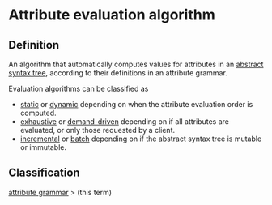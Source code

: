 # Attribute evaluation algorithm

## Definition
An algorithm that automatically computes values for attributes in an [abstract syntax tree](abstract_syntax_tree.md),
according to their definitions in an attribute grammar.

Evaluation algorithms can be classified as
* [static](static_attribute_evaluation.md) or [dynamic](dynamic_attribute_evaluation.md) depending on when the attribute evaluation order is computed.
* [exhaustive](exhaustive_attribute_evaluation.md) or [demand-driven](demand-driven_attribute_evaluation) depending on if all attributes are evaluated, or only those requested by a client.
* [incremental](incremental_attribute_evaluation.md) or [batch](batch_attribute_evaluation.md) depending on if the abstract syntax tree is mutable or immutable.

## Classification
[attribute grammar](attribute_grammar.md) \> (this term)
